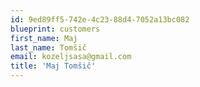 ```yaml
---
id: 9ed89ff5-742e-4c23-88d4-7052a13bc082
blueprint: customers
first_name: Maj
last_name: Tomšič
email: kozeljsasa@gmail.com
title: 'Maj Tomšič'
---
```


